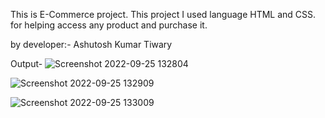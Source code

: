 This is E-Commerce project.
This project I used language HTML and CSS.
for helping access any product and purchase it.



by developer:- Ashutosh Kumar Tiwary


Output-
![Screenshot 2022-09-25 132804](https://user-images.githubusercontent.com/108295187/192134543-db6be8b3-a53c-41ce-b86c-8ae98ed84355.png)

![Screenshot 2022-09-25 132909](https://user-images.githubusercontent.com/108295187/192134581-45700564-ed72-482b-9549-ab86e67e6639.png)

![Screenshot 2022-09-25 133009](https://user-images.githubusercontent.com/108295187/192134591-60688dd4-b5ad-4108-bf22-2a121a74cff8.png)


